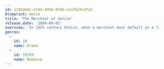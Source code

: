 ```yaml
---
id: 119ba64c-ef44-495b-9fdb-a1a7624cd7a2
blueprint: movie
title: 'The Merchant of Venice'
release_date: '2004-09-03'
overview: 'In 16th century Venice, when a merchant must default on a large loan from an abused Jewish moneylender for a friend with romantic ambitions, the bitterly vengeful creditor demands a gruesome payment instead.'
genres:
  -
    id: 18
    name: Drama
  -
    id: 10749
    name: Romance
---
```

